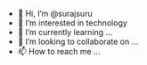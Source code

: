 - 👋 Hi, I’m @surajsuru
- 👀 I’m interested in technology
- 🌱 I’m currently learning ...
- 💞️ I’m looking to collaborate on ...
- 📫 How to reach me ...

<!---
surajsuru/surajsuru is a ✨ special ✨ repository because its `README.md` (this file) appears on your GitHub profile.
You can click the Preview link to take a look at your changes.
--->
